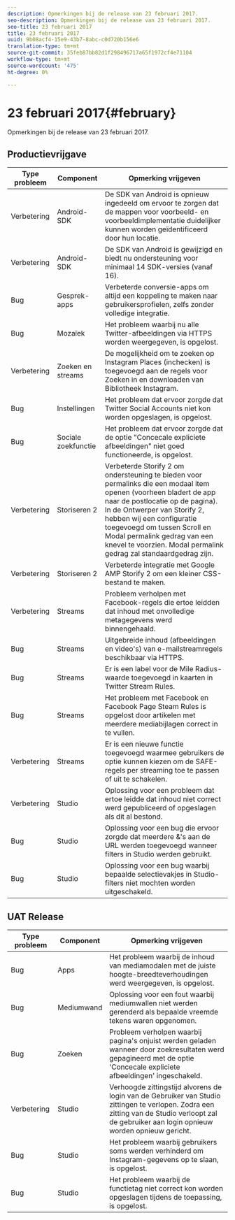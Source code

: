 ```yaml
---
description: Opmerkingen bij de release van 23 februari 2017.
seo-description: Opmerkingen bij de release van 23 februari 2017.
seo-title: 23 februari 2017
title: 23 februari 2017
uuid: 9b08acf4-15e9-43b7-8abc-c0d720b156e6
translation-type: tm+mt
source-git-commit: 35feb87bb82d1f298496717a65f1972cf4e71104
workflow-type: tm+mt
source-wordcount: '475'
ht-degree: 0%

---
```



# 23 februari 2017{#february}

Opmerkingen bij de release van 23 februari 2017.

## Productievrijgave

| **Type probleem** | **Component** | **Opmerking vrijgeven** |
|---|---|---|
| Verbetering | Android-SDK | De SDK van Android is opnieuw ingedeeld om ervoor te zorgen dat de mappen voor voorbeeld- en voorbeeldimplementatie duidelijker kunnen worden geïdentificeerd door hun locatie. |
| Verbetering | Android-SDK | De SDK van Android is gewijzigd en biedt nu ondersteuning voor minimaal 14 SDK-versies (vanaf 16). |
| Bug | Gesprek-apps | Verbeterde conversie-apps om altijd een koppeling te maken naar gebruikersprofielen, zelfs zonder volledige integratie. |
| Bug | Mozaïek | Het probleem waarbij nu alle Twitter-afbeeldingen via HTTPS worden weergegeven, is opgelost. |
| Verbetering | Zoeken en streams | De mogelijkheid om te zoeken op Instagram Places (inchecken) is toegevoegd aan de regels voor Zoeken in en downloaden van Bibliotheek Instagram. |
| Bug | Instellingen | Het probleem dat ervoor zorgde dat Twitter Social Accounts niet kon worden opgeslagen, is opgelost. |
| Bug | Sociale zoekfunctie | Het probleem dat ervoor zorgde dat de optie &quot;Concecale expliciete afbeeldingen&quot; niet goed functioneerde, is opgelost. |
| Verbetering | Storiseren 2 | Verbeterde Storify 2 om ondersteuning te bieden voor permalinks die een modaal item openen (voorheen bladert de app naar de postlocatie op de pagina). In de Ontwerper van Storify 2, hebben wij een configuratie toegevoegd om tussen Scroll en Modal permalink gedrag van een knevel te voorzien. Modal permalink gedrag zal standaardgedrag zijn. |
| Verbetering | Storiseren 2 | Verbeterde integratie met Google AMP Storify 2 om een kleiner CSS-bestand te maken. |
| Verbetering | Streams | Probleem verholpen met Facebook-regels die ertoe leidden dat inhoud met onvolledige metagegevens werd binnengehaald. |
| Bug | Streams | Uitgebreide inhoud (afbeeldingen en video&#39;s) van e-mailstreamregels beschikbaar via HTTPS. |
| Bug | Streams | Er is een label voor de Mile Radius-waarde toegevoegd in kaarten in Twitter Stream Rules. |
| Bug | Streams | Het probleem met Facebook en Facebook Page Steam Rules is opgelost door artikelen met meerdere mediabijlagen correct in te vullen. |
| Verbetering | Streams | Er is een nieuwe functie toegevoegd waarmee gebruikers de optie kunnen kiezen om de SAFE-regels per streaming toe te passen of uit te schakelen. |
| Verbetering | Studio | Oplossing voor een probleem dat ertoe leidde dat inhoud niet correct werd gepubliceerd of opgeslagen als dit al bestond. |
| Bug | Studio | Oplossing voor een bug die ervoor zorgde dat meerdere &amp;&#39;s aan de URL werden toegevoegd wanneer filters in Studio werden gebruikt. |
| Bug | Studio | Oplossing voor een bug waarbij bepaalde selectievakjes in Studio-filters niet mochten worden uitgeschakeld. |

## UAT Release

| **Type probleem** | **Component** | **Opmerking vrijgeven** |
|---|---|---|
| Bug | Apps | Het probleem waarbij de inhoud van mediamodalen met de juiste hoogte-breedteverhoudingen werd weergegeven, is opgelost. |
| Bug | Mediumwand | Oplossing voor een fout waarbij mediumwallen niet werden gerenderd als bepaalde vreemde tekens waren opgenomen. |
| Bug | Zoeken | Probleem verholpen waarbij pagina&#39;s onjuist werden geladen wanneer door zoekresultaten werd gepagineerd met de optie &#39;Concecale expliciete afbeeldingen&#39; ingeschakeld. |
| Verbetering | Studio | Verhoogde zittingstijd alvorens de login van de Gebruiker van Studio zittingen te verlopen. Zodra een zitting van de Studio verloopt zal de gebruiker aan login opnieuw worden opnieuw gericht. |
| Bug | Studio | Het probleem waarbij gebruikers soms werden verhinderd om Instagram-gegevens op te slaan, is opgelost. |
| Bug | Studio | Het probleem waarbij de functietag niet correct kon worden opgeslagen tijdens de toepassing, is opgelost. |

